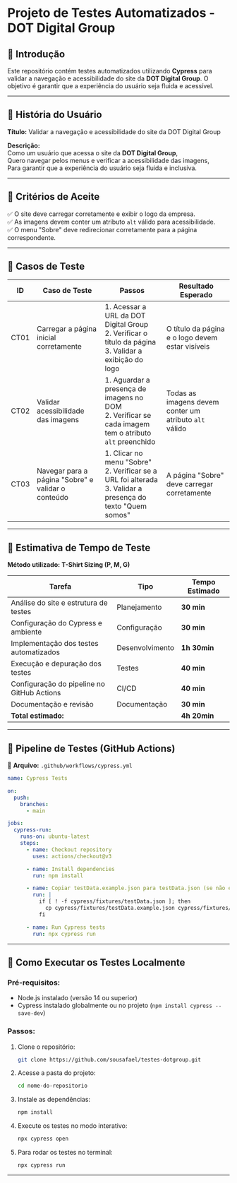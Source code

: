 # Projeto de Testes Automatizados - DOT Digital Group

## 📌 Introdução
Este repositório contém testes automatizados utilizando **Cypress** para validar a navegação e acessibilidade do site da **DOT Digital Group**. O objetivo é garantir que a experiência do usuário seja fluida e acessível.

---

## 📌 História do Usuário
**Título:** Validar a navegação e acessibilidade do site da DOT Digital Group  

**Descrição:**  
Como um usuário que acessa o site da **DOT Digital Group**,  
Quero navegar pelos menus e verificar a acessibilidade das imagens,  
Para garantir que a experiência do usuário seja fluida e inclusiva.  

---

## 📌 Critérios de Aceite
✅ O site deve carregar corretamente e exibir o logo da empresa.  
✅ As imagens devem conter um atributo `alt` válido para acessibilidade.  
✅ O menu "Sobre" deve redirecionar corretamente para a página correspondente.  

---

## 📌 Casos de Teste

| ID  | Caso de Teste | Passos | Resultado Esperado |
|-----|--------------|--------|--------------------|
| CT01 | Carregar a página inicial corretamente | 1. Acessar a URL da DOT Digital Group <br> 2. Verificar o título da página <br> 3. Validar a exibição do logo | O título da página e o logo devem estar visíveis |
| CT02 | Validar acessibilidade das imagens | 1. Aguardar a presença de imagens no DOM <br> 2. Verificar se cada imagem tem o atributo `alt` preenchido | Todas as imagens devem conter um atributo `alt` válido |
| CT03 | Navegar para a página "Sobre" e validar o conteúdo | 1. Clicar no menu "Sobre" <br> 2. Verificar se a URL foi alterada <br> 3. Validar a presença do texto "Quem somos" | A página "Sobre" deve carregar corretamente |

---

## 📌 Estimativa de Tempo de Teste

**Método utilizado:** **T-Shirt Sizing (P, M, G)**  

| Tarefa | Tipo | Tempo Estimado |
|--------|------|---------------|
| Análise do site e estrutura de testes | Planejamento | **30 min** |
| Configuração do Cypress e ambiente | Configuração | **30 min** |
| Implementação dos testes automatizados | Desenvolvimento | **1h 30min** |
| Execução e depuração dos testes | Testes | **40 min** |
| Configuração do pipeline no GitHub Actions | CI/CD | **40 min** |
| Documentação e revisão | Documentação | **30 min** |
| **Total estimado:** | | **4h 20min** |

---

## 📌 Pipeline de Testes (GitHub Actions)
📂 **Arquivo:** `.github/workflows/cypress.yml`

```yaml
name: Cypress Tests

on:
  push:
    branches:
      - main

jobs:
  cypress-run:
    runs-on: ubuntu-latest
    steps:
      - name: Checkout repository
        uses: actions/checkout@v3

      - name: Install dependencies
        run: npm install

      - name: Copiar testData.example.json para testData.json (se não existir)
        run: |
          if [ ! -f cypress/fixtures/testData.json ]; then
            cp cypress/fixtures/testData.example.json cypress/fixtures/testData.json
          fi

      - name: Run Cypress tests
        run: npx cypress run
```

---

## 📌 Como Executar os Testes Localmente

### **Pré-requisitos:**
- Node.js instalado (versão 14 ou superior)
- Cypress instalado globalmente ou no projeto (`npm install cypress --save-dev`)

### **Passos:**
1. Clone o repositório:
   ```bash
   git clone https://github.com/sousafael/testes-dotgroup.git
   ```
2. Acesse a pasta do projeto:
   ```bash
   cd nome-do-repositorio
   ```
3. Instale as dependências:
   ```bash
   npm install
   ```
4. Execute os testes no modo interativo:
   ```bash
   npx cypress open
   ```
5. Para rodar os testes no terminal:
   ```bash
   npx cypress run
   ```

---


